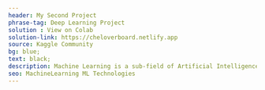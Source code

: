 ```yaml
---
header: My Second Project
phrase-tag: Deep Learning Project
solution : View on Colab
solution-link: https://cheloverboard.netlify.app
source: Kaggle Community
bg: blue;
text: black;
description: Machine Learning is a sub-field of Artificial Intelligence. It is the concept that defines the different methods in which a Machine (preferably referred to as model) can learn from real world data and have the ability to make accurate predictions.
seo: MachineLearning ML Technologies
---
```


